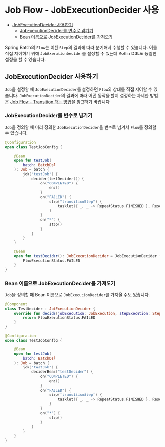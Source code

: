 # Job Flow - JobExecutionDecider 사용

- [JobExecutionDecider 사용하기](#jobexecutiondecider-사용하기)
  - [JobExecutionDecider를 변수로 넘기기](#jobexecutiondecider를-변수로-넘기기)
  - [Bean 이름으로 JobExecutionDecider를 가져오기](#bean-이름으로-jobexecutiondecider를-가져오기)

Spring Batch의 `Flow`는 이전 `Step`의 결과에 따라 분기해서 수행할 수 있습니다. 이를 직접 제어하기 위해 `JobExecutionDecider`를 설정할 수 있는데 Kotlin DSL도 동일한 설정을 할 수 있습니다.

## JobExecutionDecider 사용하기

`Job`을 설정할 때 `JobExecutionDecider`를 설정하면 `Flow`의 상태를 직접 제어할 수 있습니다. `JobExecutionDecider`의 결과에 따라 어떤 동작을 할지 설정하는 자세한 방법은 [Job Flow - Transition 하는 방법](./job-flow-transition.md)을 참고하기 바랍니다.

### JobExecutionDecider를 변수로 넘기기

`Job`을 정의할 때 미리 정의한 `JobExecutionDecider`을 변수로 넘겨서 `Flow`를 정의할 수 있습니다.

```kotlin
@Configuration
open class TestJobConfig {

    @Bean
    open fun testJob(
        batch: BatchDsl
    ): Job = batch {
        job("testJob") {
            decider(testDecider()) {
                on("COMPLETED") {
                    end()
                }
                on("FAILED") {
                    step("transitionStep") {
                        tasklet({ _, _ -> RepeatStatus.FINISHED }, ResourcelessTransactionManager())
                    }
                }
                on("*") {
                    stop()
                }
            }
        }
    }

    @Bean
    open fun testDecider(): JobExecutionDecider = JobExecutionDecider { _, _ ->
        FlowExecutionStatus.FAILED
    }
}
```

### Bean 이름으로 JobExecutionDecider를 가져오기

`Job`을 정의할 때 Bean 이름으로 `JobExecutionDecider`를 가져올 수도 있습니다.

```kotlin
@Component
class TestDecider : JobExecutionDecider {
    override fun decide(jobExecution: JobExecution, stepExecution: StepExecution?): FlowExecutionStatus {
        return FlowExecutionStatus.FAILED
    }
}

@Configuration
open class TestJobConfig {

    @Bean
    open fun testJob(
        batch: BatchDsl
    ): Job = batch {
        job("testJob") {
            deciderBean("testDecider") {
                on("COMPLETED") {
                    end()
                }
                on("FAILED") {
                    step("transitionStep") {
                        tasklet({ _, _ -> RepeatStatus.FINISHED }, ResourcelessTransactionManager())
                    }
                }
                on("*") {
                    stop()
                }
            }
        }
    }
}
```